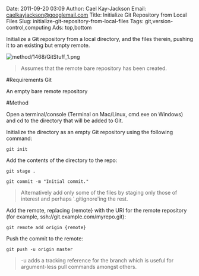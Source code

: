 Date: 2011-09-20 03:09
Author: Cael Kay-Jackson
Email: caelkayjackson@googlemail.com
Title: Initialize Git Repository from Local Files
Slug: initialize-git-repository-from-local-files
Tags: git,version-control,computing
Ads: top,bottom

Initialize a Git repository from a local directory, and the files therein, pushing it to an existing but empty remote.


![method/1468/GitStuff_1.png](/images/method/1468/GitStuff_1.png)



>Assumes that the remote bare repository has been created.


#Requirements
Git

An empty bare remote repository

#Method

Open a terminal/console (Terminal on Mac/Linux, cmd.exe on Windows) and cd to the directory that will be added to Git.



Initialize the directory as an empty Git repository using the following command:



`git init`



Add the contents of the directory to the repo:



`git stage .`



`git commit -m "Initial commit."`


>Alternatively add only some of the files by staging only those of interest and perhaps '.gitignore'ing the rest.


Add the remote, replacing {remote} with the URI for the remote repository (for example, ssh://git.example.com/myrepo.git):



`git remote add origin {remote}`



Push the commit to the remote:



`git push -u origin master`




>-u adds a tracking reference for the branch which is useful for argument-less pull commands amongst others.

>






